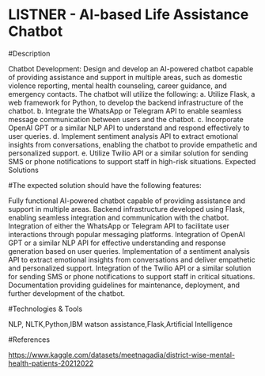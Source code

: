 # LISTNER - AI-based Life Assistance Chatbot

#Description	

Chatbot Development: Design and develop an AI-powered chatbot capable of providing assistance and support in multiple areas, such as domestic violence reporting, mental health counseling, career guidance, and emergency contacts. The chatbot will utilize the following: a. Utilize Flask, a web framework for Python, to develop the backend infrastructure of the chatbot. b. Integrate the WhatsApp or Telegram API to enable seamless message communication between users and the chatbot. c. Incorporate OpenAI GPT or a similar NLP API to understand and respond effectively to user queries. d. Implement sentiment analysis API to extract emotional insights from conversations, enabling the chatbot to provide empathetic and personalized support. e. Utilize Twilio API or a similar solution for sending SMS or phone notifications to support staff in high-risk situations.
Expected Solutions	

#The expected solution should have the following features:

Fully functional AI-powered chatbot capable of providing assistance and support in multiple areas.
Backend infrastructure developed using Flask, enabling seamless integration and communication with the chatbot.
Integration of either the WhatsApp or Telegram API to facilitate user interactions through popular messaging platforms.
Integration of OpenAI GPT or a similar NLP API for effective understanding and response generation based on user queries.
Implementation of a sentiment analysis API to extract emotional insights from conversations and deliver empathetic and personalized support.
Integration of the Twilio API or a similar solution for sending SMS or phone notifications to support staff in critical situations.
Documentation providing guidelines for maintenance, deployment, and further development of the chatbot.

#Technologies & Tools	

NLP, NLTK,Python,IBM watson assistance,Flask,Artificial Intelligence

#References	

https://www.kaggle.com/datasets/meetnagadia/district-wise-mental-health-patients-20212022